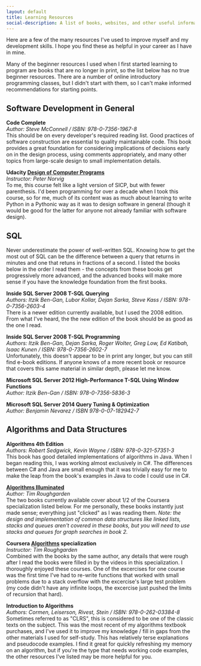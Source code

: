 ```yaml
---
layout: default
title: Learning Resources
social-description: A list of books, websites, and other useful information for anyone wishing to learn software development
---
```


Here are a few of the many resources I've used to improve myself and my development skills.  I hope you find these as helpful in your career as I have in mine.

Many of the beginner resources I used when I first started learning to program are books that are no longer in print, so the list below has no true beginner resources.  There are a number of online introductory programming classes, but I didn't start with them, so I can't make informed recommendations for starting points.



## Software Development in General

**Code Complete**<br>
*Author: Steve McConnell / ISBN: 978-0-7356-1967-8*<br>
This should be on every developer's required reading list.  Good practices of software construction are essential to quality maintainable code. This book provides a great foundation for considering implications of decisions early on in the design process, using comments appropriately, and many other topics from large-scale design to small implementation details.

**Udacity [Design of Computer Programs](https://www.udacity.com/course/design-of-computer-programs--cs212)**<br>
*Instructor: Peter Norvig*<br>
To me, this course felt like a light version of SICP, but with fewer parenthesis.  I'd been programming for over a decade when I took this course, so for me, much of its content was as much about learning to write Python in a Pythonic way as it was to design software in general (though it would be good for the latter for anyone not already familiar with software design). 


## SQL

Never underestimate the power of well-written SQL.  Knowing how to get the most out of SQL can be the difference between a query that returns in minutes and one that retuns in fractions of a second.  I listed the books below in the order I read them - the concepts from these books get progressively more advanced, and the advanced books will make more sense if you have the knowledge foundation from the first books.

**Inside SQL Server 2008 T-SQL Querying**<br>
*Authors: Itzik Ben-Gan, Lubor Kollar, Dejan Sarka, Steve Kass / ISBN: 978-0-7356-2603-4*<br>
There is a newer edition currently available, but I used the 2008 edition.  From what I've heard, the the new edition of the book should be as good as the one I read.

**Inside SQL Server 2008 T-SQL Programming**<br>
*Authors: Itzik Ben-Gan, Dejan Sarka, Roger Wolter, Greg Low, Ed Katibah, Isaac Kunen / ISBN: 978-0-7356-2602-7*<br>
Unfortunately, this doesn't appear to be in print any longer, but you can still find e-book editions.  If anyone knows of a more recent book or resource that covers this same material in similar depth, please let me know. 

**Microsoft SQL Server 2012 High-Performance T-SQL Using Window Functions**<br>
*Author: Itzik Ben-Gan / ISBN: 978-0-7356-5836-3*

**Microsoft SQL Server 2014 Query Tuning & Optimization**<br>
*Author: Benjamin Nevarez / ISBN 978-0-07-182942-7*



## Algorithms and Data Structures

**Algorithms 4th Edition**<br>
*Authors: Robert Sedgwick, Kevin Wayne / ISBN: 978-0-321-57351-3*<br>
This book has good detailed implementations of algorithms in Java. When I began reading this, I was working almost exclusively in C#.  The differences between C# and Java are small enough that it was trivially easy for me to make the leap from the book's examples in Java to code I could use in C#.

**[Algorithms Illuminated](http://www.algorithmsilluminated.org/)**<br>
*Author: Tim Roughgarden*<br>
The two books currently available cover about 1/2 of the Coursera specialization listed below.  For me personally, these books instantly just made sense; everything just "clicked" as I was reading them. *Note: the design and implementation of common data structures like linked lists, stacks and queues aren't covered in these books, but you will need to use stacks and queues for graph searches in book 2.*

**Coursera [Algorithms](https://www.coursera.org/specializations/algorithms) specialization**<br>
*Instructor: Tim Roughgarden*<br>
Combined with the books by the same author, any details that were rough after I read the books were filled in by the videos in this specialization.  I thoroughly enjoyed these courses. One of the excercises for one course was the first time I've had to re-write functions that worked with small problems due to a stack overflow with the excercise's large test problem (my code didn't have any infinite loops, the excercise just pushed the limits of recursion that hard).

**Introduction to Algorithms**<br>
*Authors: Cormen, Leiserson, Rivest, Stein / ISBN: 978-0-262-03384-8*<br>
Sometimes referred to as "CLRS", this is considered to be one of the classic texts on the subject.  This was the most recent of my algorithms textbook purchases, and I've used it to improve my knowledge / fill in gaps from the other materials I used for self-study.  This has relatively terse explanations and pseudocode examples.  I find it great for quickly refreshing my memory on an algorithm, but if you're the type that needs working code examples, the other resources I've listed may be more helpful for you.
